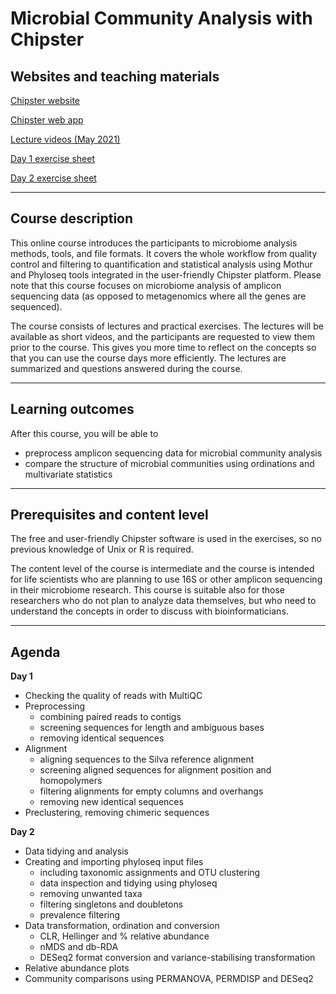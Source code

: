 # Microbial Community Analysis with Chipster

## Websites and teaching materials

[Chipster website](https://chipster.csc.fi/)

[Chipster web app](https://chipster.rahtiapp.fi/)

[Lecture videos (May 2021)](https://www.youtube.com/playlist?list=PLjiXAZO27elBjPaknlze6BkxebpEuj9KL)

[Day 1 exercise sheet](https://csc-training.github.io/chipster-microbial/MiSeq/Exercises_day1.html)

[Day 2 exercise sheet](https://csc-training.github.io/chipster-microbial/MiSeq/Exercises_day2.html)

---

## Course description

This online course introduces the participants to microbiome analysis methods, tools, and file formats. It covers the whole workflow from quality control and filtering to quantification and statistical analysis using Mothur and Phyloseq tools integrated in the user-friendly Chipster platform. Please note that this course focuses on microbiome analysis of amplicon sequencing data (as opposed to metagenomics where all the genes are sequenced).

The course consists of lectures and practical exercises. The lectures will be available as short videos, and the participants are requested to view them prior to the course. This gives you more time to reflect on the concepts so that you can use the course days more efficiently. The lectures are summarized and questions answered during the course.

---

## Learning outcomes

After this course, you will be able to
- preprocess amplicon sequencing data for microbial community analysis
- compare the structure of microbial communities using ordinations and multivariate statistics

---

## Prerequisites and content level

The free and user-friendly Chipster software is used in the exercises, so no previous knowledge of Unix or R is required.

The content level of the course is intermediate and the course is intended for life scientists who are planning to use 16S or other amplicon sequencing in their microbiome research. This course is suitable also for those researchers who do not plan to analyze data themselves, but who need to understand the concepts in order to discuss with bioinformaticians.

---

## Agenda

**Day 1**

- Checking the quality of reads with MultiQC
- Preprocessing 
    - combining paired reads to contigs
    - screening sequences for length and ambiguous bases
    - removing identical sequences
- Alignment
    - aligning sequences to the Silva reference alignment
    - screening aligned sequences for alignment position and homopolymers
    - filtering alignments for empty columns and overhangs
    - removing new identical sequences
- Preclustering, removing chimeric sequences

**Day 2**

- Data tidying and analysis
- Creating and importing phyloseq input files
    - including taxonomic assignments and OTU clustering
    - data inspection and tidying using phyloseq
    - removing unwanted taxa
    - filtering singletons and doubletons
    - prevalence filtering
- Data transformation, ordination and conversion
    - CLR, Hellinger and % relative abundance
    - nMDS and db-RDA
    - DESeq2 format conversion and variance-stabilising transformation
- Relative abundance plots
- Community comparisons using PERMANOVA, PERMDISP and DESeq2
